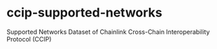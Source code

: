 # ccip-supported-networks
Supported Networks Dataset of Chainlink Cross-Chain Interoperability Protocol (CCIP)
